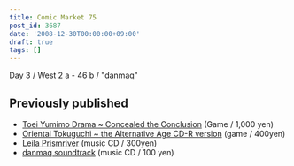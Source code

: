 ```yaml
---
title: Comic Market 75
post_id: 3687
date: '2008-12-30T00:00:00+09:00'
draft: true
tags: []
---
```


Day 3 / West 2 a - 46 b / "danmaq"

## Previously published

*   [Toei Yumimo Drama ~ Concealed the Conclusion](https://danmaq.com/!/thC/) (Game / 1,000 yen)
*   [Oriental Tokuguchi ~ the Alternative Age CD-R version](https://danmaq.com/!/thA/) (game / 400yen)
*   [Leila Prismriver](https://danmaq.com/!/leila/) (music CD / 300yen)
*   [danmaq soundtrack](https://danmaq.com/!/dst/) (music CD / 100 yen)
